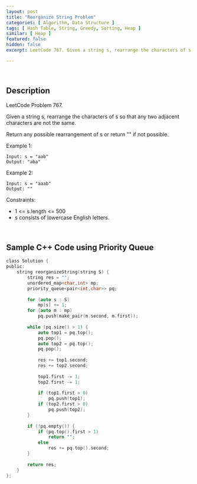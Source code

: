 ```yaml
---
layout: post
title: "Reorganize String Problem"
categories: [ Algorithm, Data Structure ]
tags: [ Hash Table, String, Greedy, Sorting, Heap ]
similar: [ Heap ]
featured: false
hidden: false
excerpt: LeetCode 767. Given a string s, rearrange the characters of s so that any two adjacent characters are not the same.

---
```


<br />

## Description

LeetCode Problem 767.

Given a string s, rearrange the characters of s so that any two adjacent characters are not the same.

Return any possible rearrangement of s or return "" if not possible.

Example 1:
```
Input: s = "aab"
Output: "aba"
```

Example 2:
```
Input: s = "aaab"
Output: ""
```

Constraints:
* 1 <= s.length <= 500
* s consists of lowercase English letters.

<br />

## Sample C++ Code using Priority Queue


```c
class Solution {
public:
    string reorganizeString(string S) {
        string res = "";
        unordered_map<char,int> mp;
        priority_queue<pair<int,char>> pq;
        
        for (auto s : S)
            mp[s] += 1;
        for (auto m : mp)
            pq.push(make_pair(m.second, m.first));
        
        while (pq.size() > 1) {
            auto top1 = pq.top();
            pq.pop();
            auto top2 = pq.top();
            pq.pop();
            
            res += top1.second;
            res += top2.second;
            
            top1.first -= 1;
            top2.first -= 1;
            
            if (top1.first > 0)
                pq.push(top1);
            if (top2.first > 0)
                pq.push(top2);
        }
        
        if (!pq.empty()) {
            if (pq.top().first > 1)
                return "";
            else
                res += pq.top().second;
        }
        
        return res;
    }
};
```



